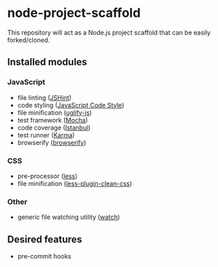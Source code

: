 # node-project-scaffold

This repository will act as a Node.js project scaffold that can be easily forked/cloned.

## Installed modules

### JavaScript
* file linting ([JSHint](https://www.npmjs.com/package/jshint))
* code styling ([JavaScript Code Style](https://www.npmjs.com/package/jscs))
* file minification ([uglify-js](https://www.npmjs.com/package/uglify-js))
* test framework ([Mocha](https://www.npmjs.com/package/mocha))
* code coverage ([Istanbul](https://www.npmjs.com/package/istanbul))
* test runner ([Karma](https://www.npmjs.com/package/karma))
* browserify ([browserify](https://www.npmjs.com/package/browserify))

### CSS
* pre-processor ([less](https://www.npmjs.com/package/less))
* file minification ([less-plugin-clean-css](https://www.npmjs.com/package/less-plugin-clean-css))

### Other
* generic file watching utility ([watch](https://www.npmjs.com/package/watch))

## Desired features

* pre-commit hooks
